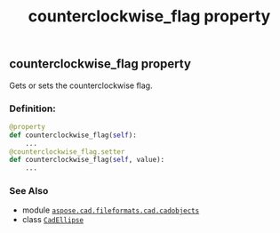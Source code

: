 ﻿---
title: counterclockwise_flag property
second_title: Aspose.CAD for Python via .NET API References
description: 
type: docs
weight: 210
url: /python-net/aspose.cad.fileformats.cad.cadobjects/cadellipse/counterclockwise_flag/
is_root: false
---

## counterclockwise_flag property


Gets or sets the counterclockwise flag.
### Definition:
```python
@property
def counterclockwise_flag(self):
    ...
@counterclockwise_flag.setter
def counterclockwise_flag(self, value):
    ...
```

### See Also
* module [`aspose.cad.fileformats.cad.cadobjects`](../../)
* class [`CadEllipse`](/cad/python-net/aspose.cad.fileformats.cad.cadobjects/cadellipse)
